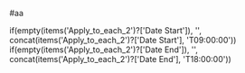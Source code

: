 #aa

if(empty(items('Apply_to_each_2')?['Date Start']), '', concat(items('Apply_to_each_2')?['Date Start'], 'T09:00:00'))
if(empty(items('Apply_to_each_2')?['Date End']), '', concat(items('Apply_to_each_2')?['Date End'], 'T18:00:00'))
